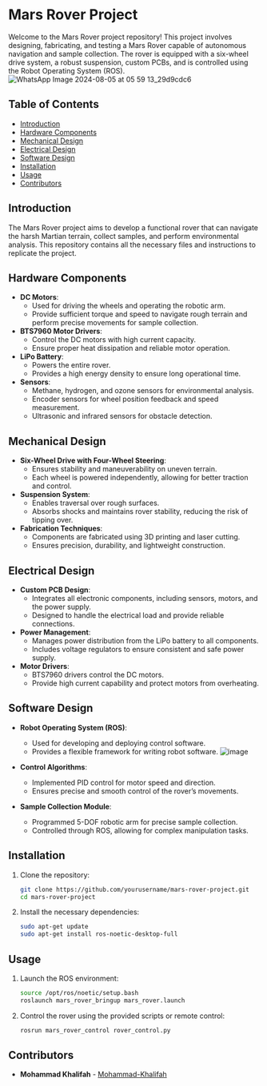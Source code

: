 # Mars Rover Project

Welcome to the Mars Rover project repository! This project involves designing, fabricating, and testing a Mars Rover capable of autonomous navigation and sample collection. The rover is equipped with a six-wheel drive system, a robust suspension, custom PCBs, and is controlled using the Robot Operating System (ROS).
![WhatsApp Image 2024-08-05 at 05 59 13_29d9cdc6](https://github.com/user-attachments/assets/fbd9cfed-e00a-465d-b8f2-a58f09bdd95c)

## Table of Contents
- [Introduction](#introduction)
- [Hardware Components](#hardware-components)
- [Mechanical Design](#mechanical-design)
- [Electrical Design](#electrical-design)
- [Software Design](#software-design)
- [Installation](#installation)
- [Usage](#usage)
- [Contributors](#contributors)

## Introduction
The Mars Rover project aims to develop a functional rover that can navigate the harsh Martian terrain, collect samples, and perform environmental analysis. This repository contains all the necessary files and instructions to replicate the project.

## Hardware Components
- **DC Motors**: 
  - Used for driving the wheels and operating the robotic arm.
  - Provide sufficient torque and speed to navigate rough terrain and perform precise movements for sample collection.
- **BTS7960 Motor Drivers**: 
  - Control the DC motors with high current capacity.
  - Ensure proper heat dissipation and reliable motor operation.
- **LiPo Battery**: 
  - Powers the entire rover.
  - Provides a high energy density to ensure long operational time.
- **Sensors**: 
  - Methane, hydrogen, and ozone sensors for environmental analysis.
  - Encoder sensors for wheel position feedback and speed measurement.
  - Ultrasonic and infrared sensors for obstacle detection.

## Mechanical Design
- **Six-Wheel Drive with Four-Wheel Steering**: 
  - Ensures stability and maneuverability on uneven terrain.
  - Each wheel is powered independently, allowing for better traction and control.
- **Suspension System**: 
  - Enables traversal over rough surfaces.
  - Absorbs shocks and maintains rover stability, reducing the risk of tipping over.
- **Fabrication Techniques**: 
  - Components are fabricated using 3D printing and laser cutting.
  - Ensures precision, durability, and lightweight construction.

## Electrical Design
- **Custom PCB Design**: 
  - Integrates all electronic components, including sensors, motors, and the power supply.
  - Designed to handle the electrical load and provide reliable connections.
- **Power Management**: 
  - Manages power distribution from the LiPo battery to all components.
  - Includes voltage regulators to ensure consistent and safe power supply.
- **Motor Drivers**: 
  - BTS7960 drivers control the DC motors.
  - Provide high current capability and protect motors from overheating.

## Software Design
- **Robot Operating System (ROS)**: 
  - Used for developing and deploying control software.
  - Provides a flexible framework for writing robot software.
  ![image](https://github.com/user-attachments/assets/4e646ef9-2877-4fc7-b3cd-2cd079d122d1)

- **Control Algorithms**: 
  - Implemented PID control for motor speed and direction.
  - Ensures precise and smooth control of the rover’s movements.
- **Sample Collection Module**: 
  - Programmed 5-DOF robotic arm for precise sample collection.
  - Controlled through ROS, allowing for complex manipulation tasks.

## Installation
1. Clone the repository:
   ```bash
   git clone https://github.com/yourusername/mars-rover-project.git
   cd mars-rover-project
   ```
2. Install the necessary dependencies:
   ```bash
   sudo apt-get update
   sudo apt-get install ros-noetic-desktop-full
   ```

## Usage
1. Launch the ROS environment:
   ```bash
   source /opt/ros/noetic/setup.bash
   roslaunch mars_rover_bringup mars_rover.launch
   ```
2. Control the rover using the provided scripts or remote control:
   ```bash
   rosrun mars_rover_control rover_control.py
   ```

## Contributors
- **Mohammad Khalifah** - [Mohammad-Khalifah](https://github.com/Mohammad-Khaliafah)

